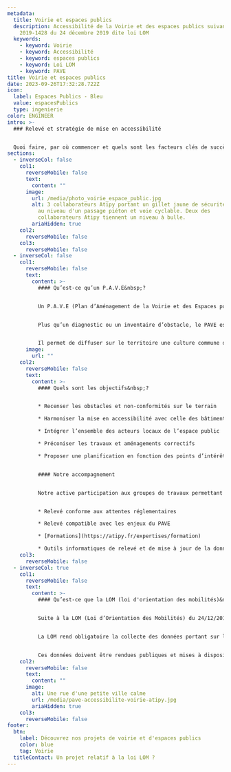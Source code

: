```yaml
---
metadata:
  title: Voirie et espaces publics
  description: Accessibilité de la Voirie et des espaces publics suivant la loi
    2019-1428 du 24 décembre 2019 dite loi LOM
  keywords:
    - keyword: Voirie
    - keyword: Accessibilité
    - keyword: espaces publics
    - keyword: Loi LOM
    - keyword: PAVE
title: Voirie et espaces publics
date: 2023-09-26T17:32:28.722Z
icon:
  label: Espaces Publics - Bleu
  value: espacesPublics
  type: ingenierie
color: ENGINEER
intro: >-
  ### Relevé et stratégie de mise en accessibilité


  Quoi faire, par où commencer et quels sont les facteurs clés de succès de la mise en accessibilité&nbsp;? **Atipy met son expérience à votre profit.**
sections:
  - inverseCol: false
    col1:
      reverseMobile: false
      text:
        content: ""
      image:
        url: /media/photo_voirie_espace_public.jpg
        alt: 3 collaborateurs Atipy portant un gillet jaune de sécurité estampillé Atipy
          au niveau d'un passage piéton et voie cyclable. Deux des
          collaborateurs Atipy tiennent un niveau à bulle.
        ariaHidden: true
    col2:
      reverseMobile: false
    col3:
      reverseMobile: false
  - inverseCol: false
    col1:
      reverseMobile: false
      text:
        content: >-
          #### Qu’est-ce qu’un P.A.V.E&nbsp;?


          Un P.A.V.E (Plan d’Aménagement de la Voirie et des Espaces publics) est un document obligatoire fixant les dispositions susceptibles de rendre accessible aux personnes handicapées et à mobilité réduite l'ensemble des circulations piétonnes et des aires de stationnement d'automobiles situées sur le territoire d’une commune. 


          Plus qu’un diagnostic ou un inventaire d’obstacle, le PAVE est un outil d’aide à la décision et de pilotage. Il est transversal et aborde les sujets d’aménagement mais aussi de gouvernance, de formation, de programmation et de suivi.


          Il permet de diffuser sur le territoire une culture commune de l’accessibilité en sollicitant élus, services, AOM, associations, citoyens et les entreprises intervenants sur le territoire.
      image:
        url: ""
    col2:
      reverseMobile: false
      text:
        content: >-
          #### Quels sont les objectifs&nbsp;?


          * Recenser les obstacles et non-conformités sur le terrain

          * Harmoniser la mise en accessibilité avec celle des bâtiments et des transports

          * Intégrer l’ensemble des acteurs locaux de l’espace public

          * Préconiser les travaux et aménagements correctifs

          * Proposer une planification en fonction des points d’intérêts, des budgets et PPI du territoire


          #### Notre accompagnement


          Notre active participation aux groupes de travaux permettant de définir les formats de données réglementaires (CNIG) nous permettent aujourd’hui de proposer un accompagnement complet&nbsp;: 


          * Relevé conforme aux attentes réglementaires

          * Relevé compatible avec les enjeux du PAVE

          * [Formations](https://atipy.fr/expertises/formation)

          * Outils informatiques de relevé et de mise à jour de la donnée
    col3:
      reverseMobile: false
  - inverseCol: true
    col1:
      reverseMobile: false
      text:
        content: >-
          #### Qu’est-ce que la LOM (loi d'orientation des mobilités)&nbsp;?


          Suite à la LOM (Loi d’Orientation des Mobilités) du 24/12/2019, les AOM, les transporteurs et les gestionnaires de voirie doivent mettre en œuvre des solutions face aux contraintes de déplacement liées aux transports en commun et aux manques d’information en matière d’accessibilité. 


          La LOM rend obligatoire la collecte des données portant sur l’accessibilité des services réguliers de transport public (routier et ferroviaire) et des voiries communales dans les 200m autour du point d’arrêt.


          Ces données doivent être rendues publiques et mises à disposition afin de faciliter les déplacements. Elles permettront l’émergence de GPS et calculateurs d’itinéraires et d’applications de guidages, de bout en bout, en prenant en compte les capacités de tous.
    col2:
      reverseMobile: false
      text:
        content: ""
      image:
        alt: Une rue d'une petite ville calme
        url: /media/pave-accessibilite-voirie-atipy.jpg
        ariaHidden: true
    col3:
      reverseMobile: false
footer:
  btn:
    label: Découvrez nos projets de voirie et d'espaces publics
    color: blue
    tag: Voirie
  titleContact: Un projet relatif à la loi LOM ?
---
```


